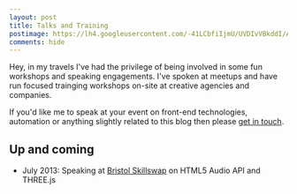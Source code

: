 ```yaml
---
layout: post
title: Talks and Training
postimage: https://lh4.googleusercontent.com/-41LCbfiIjmU/UVDIvVBkddI/AAAAAAAAvlM/AxRwbv7X2Ds/s640/adventures-html5-dev-anoraks.png
comments: hide
---
```


Hey, in my travels I've had the privilege of being involved in some
fun workshops and speaking engagements. I've spoken at meetups and
have run focused trainging workshops on-site at creative agencies and
companies.

If you'd like me to speak at your event on
front-end technologies, automation or anything slightly related to
this blog then please [get in touch](/workwithme).

## Up and coming

 - July 2013: Speaking at [Bristol Skillswap](http://bristolskillswap.org/) on HTML5 Audio API and THREE.js

